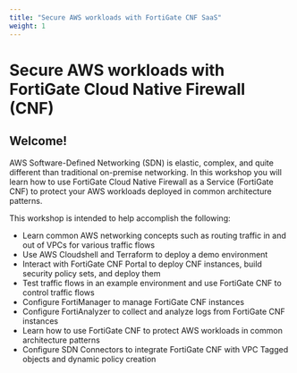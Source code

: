 ```yaml
---
title: "Secure AWS workloads with FortiGate CNF SaaS"
weight: 1
---
```


# Secure AWS workloads with FortiGate Cloud Native Firewall (CNF)

## Welcome!

AWS Software-Defined Networking (SDN) is elastic, complex, and quite different than traditional on-premise networking. In this workshop you will learn how to use FortiGate Cloud Native Firewall as a Service (FortiGate CNF) to protect your AWS workloads deployed in common architecture patterns.

This workshop is intended to help accomplish the following:

  * Learn common AWS networking concepts such as routing traffic in and out of VPCs for various traffic flows
  * Use AWS Cloudshell and Terraform to deploy a demo environment
  * Interact with FortiGate CNF Portal to deploy CNF instances, build security policy sets, and deploy them
  * Test traffic flows in an example environment and use FortiGate CNF to control traffic flows
  * Configure FortiManager to manage FortiGate CNF instances
  * Configure FortiAnalyzer to collect and analyze logs from FortiGate CNF instances
  * Learn how to use FortiGate CNF to protect AWS workloads in common architecture patterns
  * Configure SDN Connectors to integrate FortiGate CNF with VPC Tagged objects and dynamic policy creation